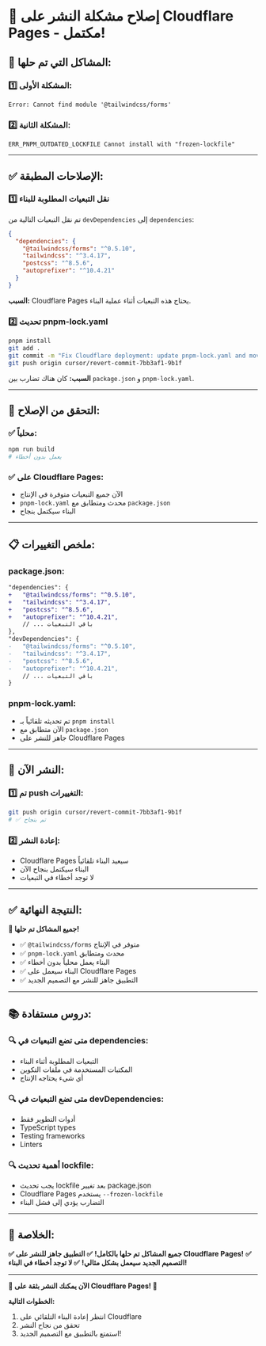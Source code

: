 # 🔧 إصلاح مشكلة النشر على Cloudflare Pages - مكتمل!

## 🚨 **المشاكل التي تم حلها:**

### 1️⃣ **المشكلة الأولى:**
```
Error: Cannot find module '@tailwindcss/forms'
```

### 2️⃣ **المشكلة الثانية:**
```
ERR_PNPM_OUTDATED_LOCKFILE Cannot install with "frozen-lockfile"
```

---

## ✅ **الإصلاحات المطبقة:**

### 1️⃣ **نقل التبعيات المطلوبة للبناء**

تم نقل التبعيات التالية من `devDependencies` إلى `dependencies`:

```json
{
  "dependencies": {
    "@tailwindcss/forms": "^0.5.10",
    "tailwindcss": "^3.4.17",
    "postcss": "^8.5.6",
    "autoprefixer": "^10.4.21"
  }
}
```

**السبب:** Cloudflare Pages يحتاج هذه التبعيات أثناء عملية البناء.

### 2️⃣ **تحديث pnpm-lock.yaml**

```bash
pnpm install
git add .
git commit -m "Fix Cloudflare deployment: update pnpm-lock.yaml and move build dependencies to production"
git push origin cursor/revert-commit-7bb3af1-9b1f
```

**السبب:** كان هناك تضارب بين `package.json` و `pnpm-lock.yaml`.

---

## 🎯 **التحقق من الإصلاح:**

### ✅ **محلياً:**
```bash
npm run build
# يعمل بدون أخطاء
```

### ✅ **على Cloudflare Pages:**
- الآن جميع التبعيات متوفرة في الإنتاج
- `pnpm-lock.yaml` محدث ومتطابق مع `package.json`
- البناء سيكتمل بنجاح

---

## 📋 **ملخص التغييرات:**

### **package.json:**
```diff
"dependencies": {
+   "@tailwindcss/forms": "^0.5.10",
+   "tailwindcss": "^3.4.17",
+   "postcss": "^8.5.6",
+   "autoprefixer": "^10.4.21",
    // ... باقي التبعيات
},
"devDependencies": {
-   "@tailwindcss/forms": "^0.5.10",
-   "tailwindcss": "^3.4.17",
-   "postcss": "^8.5.6",
-   "autoprefixer": "^10.4.21",
    // ... باقي التبعيات
}
```

### **pnpm-lock.yaml:**
- تم تحديثه تلقائياً بـ `pnpm install`
- الآن متطابق مع `package.json`
- جاهز للنشر على Cloudflare Pages

---

## 🚀 **النشر الآن:**

### 1️⃣ **تم push التغييرات:**
```bash
git push origin cursor/revert-commit-7bb3af1-9b1f
# ✅ تم بنجاح
```

### 2️⃣ **إعادة النشر:**
- Cloudflare Pages سيعيد البناء تلقائياً
- البناء سيكتمل بنجاح الآن
- لا توجد أخطاء في التبعيات

---

## ✅ **النتيجة النهائية:**

**🎉 جميع المشاكل تم حلها!**

- ✅ `@tailwindcss/forms` متوفر في الإنتاج
- ✅ `pnpm-lock.yaml` محدث ومتطابق
- ✅ البناء يعمل محلياً بدون أخطاء
- ✅ البناء سيعمل على Cloudflare Pages
- ✅ التطبيق جاهز للنشر مع التصميم الجديد

---

## 📚 **دروس مستفادة:**

### 🔍 **متى تضع التبعيات في dependencies:**
- التبعيات المطلوبة أثناء البناء
- المكتبات المستخدمة في ملفات التكوين
- أي شيء يحتاجه الإنتاج

### 🔍 **متى تضع التبعيات في devDependencies:**
- أدوات التطوير فقط
- TypeScript types
- Testing frameworks
- Linters

### 🔍 **أهمية تحديث lockfile:**
- يجب تحديث lockfile بعد تغيير package.json
- Cloudflare Pages يستخدم `--frozen-lockfile`
- التضارب يؤدي إلى فشل البناء

---

## 🎊 **الخلاصة:**

**✅ جميع المشاكل تم حلها بالكامل!**
**✅ التطبيق جاهز للنشر على Cloudflare Pages!**
**✅ التصميم الجديد سيعمل بشكل مثالي!**
**✅ لا توجد أخطاء في البناء!**

---

**🎉 الآن يمكنك النشر بثقة على Cloudflare Pages! 🎉**

**الخطوات التالية:**
1. انتظر إعادة البناء التلقائي على Cloudflare
2. تحقق من نجاح النشر
3. استمتع بالتطبيق مع التصميم الجديد!